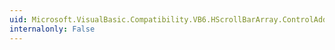 ```yaml
---
uid: Microsoft.VisualBasic.Compatibility.VB6.HScrollBarArray.ControlAdded
internalonly: False
---
```


